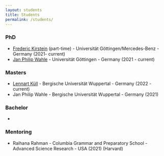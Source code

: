 ```yaml
---
layout: students
title: Students
permalink: /students/
---
```

### **PhD**
- [Frederic Kirstein](https://de.linkedin.com/in/frederic-kirstein) (part-time) - Universität Göttingen/Mercedes-Benz - Germany (2021- current)
- [Jan Philip Wahle](https://jpwahle.com/) - Universität Göttingen - Germany (2021 - current)

### **Masters**
- [Lennart Küll](https://www.linkedin.com/in/lennart-k%C3%BCll-2140a9203/) - Bergische Universität Wuppertal - Germany (2022 - current)
- Jan Philip Wahle  - Bergische Universität Wuppertal - Germany (2021)

### **Bachelor**
- 

### **Mentoring**
- Raihana Rahman - Columbia Grammar and Preparatory School - Advanced Science Research - USA (2021) (Harvard)
